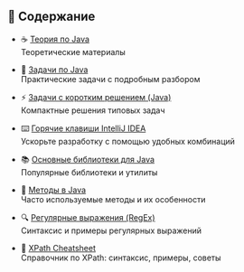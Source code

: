 ## 📖 Содержание  

- ☕ [Теория по Java](Java.md)  
  Теоретические материалы

- 🧠 [Задачи по Java](Code.md)  
  Практические задачи с подробным разбором

- ⚡ [Задачи с коротким решением (Java)](Full-code.md)  
  Компактные решения типовых задач

- ⌨️ [Горячие клавиши IntelliJ IDEA](Idea-hot-keys.md)  
  Ускорьте разработку с помощью удобных комбинаций

- 📚 [Основные библиотеки для Java](Libraries.md)  
  Популярные библиотеки и утилиты

- 🧩 [Методы в Java](Methods.md)  
  Часто используемые методы и их особенности

- 🔍 [Регулярные выражения (RegEx)](Regex.md)  
  Синтаксис и примеры регулярных выражений

- 🧭 [XPath Cheatsheet](Xpath.md)  
  Справочник по XPath: синтаксис, примеры, советы

